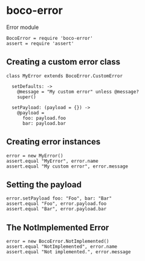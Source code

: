 # boco-error

Error module

    BocoError = require 'boco-error'
    assert = require 'assert'

## Creating a custom error class

    class MyError extends BocoError.CustomError

      setDefaults: ->
        @message = "My custom error" unless @message?
        super()

      setPayload: (payload = {}) ->
        @payload =
          foo: payload.foo
          bar: payload.bar

## Creating error instances

    error = new MyError()
    assert.equal "MyError", error.name
    assert.equal "My custom error", error.message

## Setting the payload

    error.setPayload foo: "Foo", bar: "Bar"
    assert.equal "Foo", error.payload.foo
    assert.equal "Bar", error.payload.bar

## The NotImplemented Error

    error = new BocoError.NotImplemented()
    assert.equal "NotImplemented", error.name
    assert.equal "Not implemented.", error.message
    
